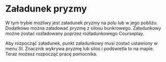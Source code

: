 # Załadunek pryzmy


W tym trybie możliwy jest załadunek pryzmy na polu lub w jego pobliżu.
Dodatkowo można załadować pryzmę z silosu bunkrowego.
Załadunkowy możne zostać rozładowany poprzez rozładunkowego Courseplay.


Aby rozpocząć załadunek, punkt załadunkowy musi zostać ustawiony w menu SI.
Znacznik wykrywa pryzmę lub silos i podświetla to na mapie.
Teraz możesz rozpocząć pracę pomocnika.


